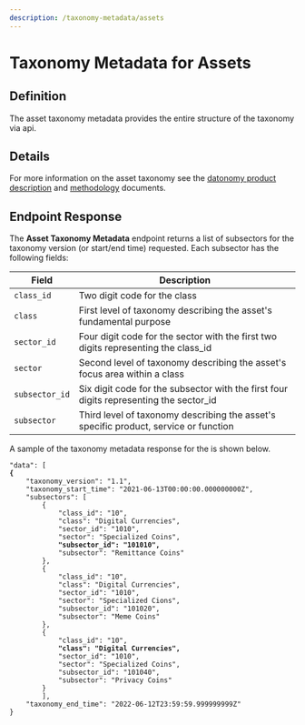 ```yaml
---
description: /taxonomy-metadata/assets
---
```


# Taxonomy Metadata for Assets

## Definition

The asset taxonomy metadata provides the entire structure of the taxonomy via api. &#x20;

## Details

For more information on the asset taxonomy see the [datonomy product description](../reference-data/datonomy-overview.md) and [methodology](../reference-data/methodologies/) documents.

## Endpoint Response

The **Asset Taxonomy Metadata** endpoint returns a list of subsectors for the taxonomy version (or start/end time) requested.  Each subsector has the following fields:

| Field          | Description                                                                             |
| -------------- | --------------------------------------------------------------------------------------- |
| `class_id`     | Two digit code for the class                                                            |
| `class`        | First level of taxonomy describing the asset's fundamental purpose                      |
| `sector_id`    | Four digit code for the sector with the first two digits representing the class\_id     |
| `sector`       | Second level of taxonomy describing the asset's focus area within a class               |
| `subsector_id` | Six digit code for the subsector with the first four digits representing the sector\_id |
| `subsector`    | Third level of taxonomy describing the asset's specific product, service or function    |

A sample of the taxonomy metadata response for the is shown below.&#x20;

<pre><code>"data": [
<strong>{
</strong>    "taxonomy_version": "1.1",
    "taxonomy_start_time": "2021-06-13T00:00:00.000000000Z",
    "subsectors": [
        {
            "class_id": "10",
            "class": "Digital Currencies",
            "sector_id": "1010",
            "sector": "Specialized Coins",
<strong>            "subsector_id": "101010",
</strong>            "subsector": "Remittance Coins"
        },
        {
            "class_id": "10",
            "class": "Digital Currencies",
            "sector_id": "1010",
            "sector": "Specialized Cions",
            "subsector_id": "101020",
            "subsector": "Meme Coins"
        },
        {
            "class_id": "10",
<strong>            "class": "Digital Currencies",
</strong>            "sector_id": "1010",
            "sector": "Specialized Coins",
            "subsector_id": "101040",
            "subsector": "Privacy Coins"
        }
        ],
    "taxonomy_end_time": "2022-06-12T23:59:59.999999999Z"
}
</code></pre>
